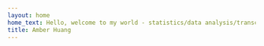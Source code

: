 ```yaml
---
layout: home
home_text: Hello, welcome to my world - statistics/data analysis/transcoding
title: Amber Huang
---
```

